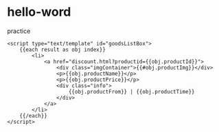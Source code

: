 # hello-word
practice
<!--生成数据列表-->
    <script type="text/template" id="goodsListBox">
        {{each result as obj index}}
            <li>
                <a href="discount.html?productid={{obj.productId}}">
                    <div class="imgContainer">{{#obj.productImg}}</div>
                    <p>{{obj.productName}}</p>
                    <p>{{obj.productPrice}}</p>
                    <div class="info">
                        {{obj.productFrom}} | {{obj.productTime}}
                    </div>
                </a>
            </li>
        {{/each}}
    </script>
